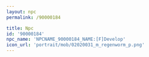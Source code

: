 ```yaml
---
layout: npc
permalink: /90000184

title: Npc
id: '90000184'
npc_name: 'NPCNAME_90000184_NAME:[F]Develop'
icon_url: 'portrait/mob/02020031_m_regenworm_p.png'
---
```

